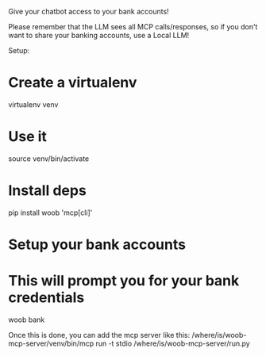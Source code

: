 Give your chatbot access to your bank accounts!

Please remember that the LLM sees all MCP calls/responses, so if you don't want to share your banking accounts,
use a Local LLM!

Setup:

# Create a virtualenv
virtualenv venv
# Use it
source venv/bin/activate
# Install deps
pip install woob 'mcp[cli]'
# Setup your bank accounts
# This will prompt you for your bank credentials
woob bank

Once this is done, you can add the mcp server like this:
/where/is/woob-mcp-server/venv/bin/mcp run -t stdio /where/is/woob-mcp-server/run.py

